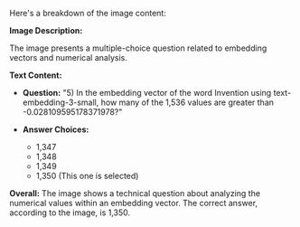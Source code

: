 Here's a breakdown of the image content:

**Image Description:**

The image presents a multiple-choice question related to embedding vectors and numerical analysis.

**Text Content:**

*   **Question:** "5) In the embedding vector of the word Invention using text-embedding-3-small, how many of the 1,536 values are greater than -0.028109595178371978?"

*   **Answer Choices:**
    *   1,347
    *   1,348
    *   1,349
    *   1,350 (This one is selected)

**Overall:** The image shows a technical question about analyzing the numerical values within an embedding vector. The correct answer, according to the image, is 1,350.
